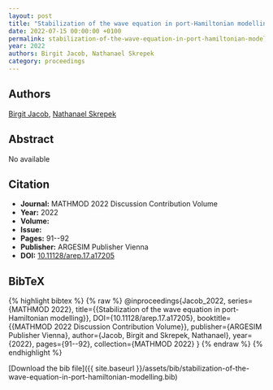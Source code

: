 ```yaml
---
layout: post
title: "Stabilization of the wave equation in port-Hamiltonian modelling"
date: 2022-07-15 00:00:00 +0100
permalink: stabilization-of-the-wave-equation-in-port-hamiltonian-modelling
year: 2022
authors: Birgit Jacob, Nathanael Skrepek
category: proceedings
---
```

 
## Authors
[Birgit Jacob](authors/birgit-jacob), [Nathanael Skrepek](authors/nathanael-skrepek)
 
## Abstract
No  available
 
## Citation
- **Journal:** MATHMOD 2022 Discussion Contribution Volume
- **Year:** 2022
- **Volume:** 
- **Issue:** 
- **Pages:** 91--92
- **Publisher:** ARGESIM Publisher Vienna
- **DOI:** [10.11128/arep.17.a17205](https://doi.org/10.11128/arep.17.a17205)
 
## BibTeX
{% highlight bibtex %}
{% raw %}
@inproceedings{Jacob_2022,
  series={MATHMOD 2022},
  title={{Stabilization of the wave equation in port-Hamiltonian modelling}},
  DOI={10.11128/arep.17.a17205},
  booktitle={{MATHMOD 2022 Discussion Contribution Volume}},
  publisher={ARGESIM Publisher Vienna},
  author={Jacob, Birgit and Skrepek, Nathanael},
  year={2022},
  pages={91--92},
  collection={MATHMOD 2022}
}
{% endraw %}
{% endhighlight %}
 
[Download the bib file]({{ site.baseurl }}/assets/bib/stabilization-of-the-wave-equation-in-port-hamiltonian-modelling.bib)
 
